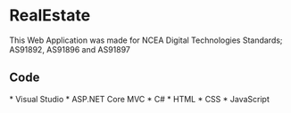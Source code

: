 # RealEstate
This Web Application was made for NCEA Digital Technologies Standards; AS91892, AS91896 and AS91897

<h2>Code</h2>
* Visual Studio
* ASP.NET Core MVC
* C#
* HTML
* CSS
* JavaScript
